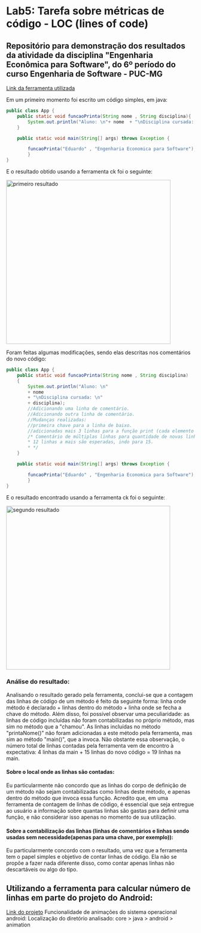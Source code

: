 # Lab5: Tarefa sobre métricas de código - LOC (lines of code)

## Repositório para demonstração dos resultados da atividade da disciplina "Engenharia Econômica para Software", do 6º período do curso Engenharia de Software - PUC-MG

[Link da ferramenta utilizada](https://github.com/mauricioaniche/ck)

Em um primeiro momento foi escrito um código simples, em java:

```java
public class App {
    public static void funcaoPrinta(String nome , String disciplina){
        System.out.println("Aluno: \n"+ nome  + "\nDisciplina cursada: \n" + disciplina);
    }

    public static void main(String[] args) throws Exception {

        funcaoPrinta("Eduardo" , "Engenharia Economica para Software");
        }
}

```
E o resultado obtido usando a ferramenta ck foi o seguinte:

<img width="439" alt="primeiro resultado " src="https://github.com/eduardobandeiramg/Lab05/assets/69736656/957b2ad2-7ade-41bb-bc4c-8edc6b0b2cc1">

Foram feitas algumas modificações, sendo elas descritas nos comentários do novo código:

```java
public class App {
    public static void funcaoPrinta(String nome , String disciplina)
    {
        System.out.println("Aluno: \n"
        + nome 
        + "\nDisciplina cursada: \n" 
        + disciplina);
        //Adicionando uma linha de comentário.
        //Adicionando outra linha de comentário.
        //Mudanças realizadas:
        //primeira chave para a linha de baixo.
        //adicionadas mais 3 linhas para a função print (cada elemento a ser printado em uma linha diferente).
        /* Comentário de múltiplas linhas para quantidade de novas linhas esperadas:
        * 12 linhas a mais são esperadas, indo para 15.
        * */
    }

    public static void main(String[] args) throws Exception {

        funcaoPrinta("Eduardo" , "Engenharia Economica para Software");
        }
}
```
E o resultado encontrado usando a ferramenta ck foi o seguinte:

<img width="438" alt="segundo resultado" src="https://github.com/eduardobandeiramg/Lab05/assets/69736656/275bede8-b66b-4244-be99-9e28e75e242b">

### Análise do resultado:
Analisando o resultado gerado pela ferramenta, conclui-se que a contagem das linhas de código de um método é feito da seguinte forma: linha onde método é declarado + linhas dentro do método + linha onde se fecha a chave do método. 
Além disso, foi possível observar uma peculiaridade: as linhas de código incluídas não foram contabilizadas no próprio método, mas sim no método que a "chamou". As linhas incluídas no método "printaNome()" não foram adicionadas a este método pela ferramenta, mas sim ao método "main()", que a invoca. 
Não obstante essa observação, o número total de linhas contadas pela ferramenta vem de encontro à expectativa: 4 linhas da main + 15 linhas do novo código = 19 linhas na main. 
#### Sobre o local onde as linhas são contadas: 
Eu particularmente não concordo que as linhas do corpo de definição de um método não sejam contabilizadas como linhas deste método, e apenas dentro do método que invoca essa função. 
Acredito que, em uma ferramenta de contagem de linhas de código, é essencial que seja entregue ao usuário a informação sobre quantas linhas são gastas para definír uma função, e não considerar isso apenas no momento de sua utilização.
#### Sobre a contabilização das linhas (linhas de comentários e linhas sendo usadas sem necessidade(apenas para uma chave, por exemplo)):
Eu particularmente concordo com o resultado, uma vez que a ferramenta tem o papel simples e objetivo de contar linhas de código. Ela não se propõe a fazer nada diferente disso, como contar apenas linhas não descartáveis ou algo do tipo. 

## Utilizando a ferramenta para calcular número de linhas em parte do projeto do Android:
[Link do projeto]([https://github.com/bitcoin/bitcoin](https://github.com/aosp-mirror/platform_frameworks_base)https://github.com/aosp-mirror/platform_frameworks_base)
Funcionalidade de animações do sistema operacional android:
Localização do diretório analisado:
core > java > android > animation

